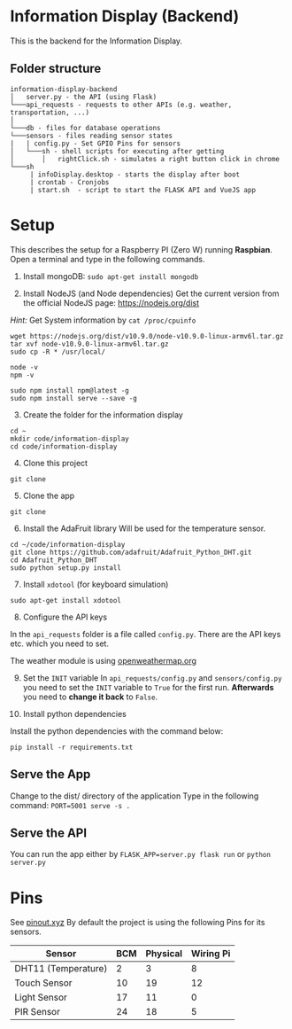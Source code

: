 # Information Display (Backend)

This is the backend for the Information Display.

## Folder structure

```
information-display-backend
│   server.py - the API (using Flask)
└───api_requests - requests to other APIs (e.g. weather, transportation, ...)
│
└───db - files for database operations
└───sensors - files reading sensor states
|   | config.py - Set GPIO Pins for sensors
│   └───sh - shell scripts for executing after getting 
│       │   rightClick.sh - simulates a right button click in chrome
└───sh
     | infoDisplay.desktop - starts the display after boot
     | crontab - Cronjobs
     | start.sh  - script to start the FLASK API and VueJS app
```

# Setup

This describes the setup for a Raspberry PI (Zero W) running **Raspbian**. Open a terminal and type in the following commands.

1. Install mongoDB:
 `sudo apt-get install mongodb`

2. Install NodeJS (and Node dependencies)
Get the current version from the official NodeJS page: https://nodejs.org/dist

*Hint:* Get System information by `cat /proc/cpuinfo`

```
wget https://nodejs.org/dist/v10.9.0/node-v10.9.0-linux-armv6l.tar.gz
tar xvf node-v10.9.0-linux-armv6l.tar.gz
sudo cp -R * /usr/local/

node -v
npm -v

sudo npm install npm@latest -g
sudo npm install serve --save -g
```

3. Create the folder for the information display

```
cd ~
mkdir code/information-display
cd code/information-display
```
4. Clone this project
```
git clone 
```
5. Clone the app
```
git clone 
```
6. Install the AdaFruit library
Will be used for the temperature sensor.

```
cd ~/code/information-display
git clone https://github.com/adafruit/Adafruit_Python_DHT.git
cd Adafruit_Python_DHT
sudo python setup.py install
```

7. Install `xdotool` (for keyboard simulation)

`sudo apt-get install xdotool`

8. Configure the API keys

In the `api_requests` folder is a file called `config.py`.
There are the API keys etc. which you need to set.

The weather module is using [openweathermap.org](https://openweathermap.org/)

9. Set the `INIT` variable
In `api_requests/config.py` and `sensors/config.py` you need to set the `INIT` variable to `True` for the first run.
**Afterwards** you need to **change it back** to `False`.

10. Install python dependencies

Install the python dependencies with the command below:

```
pip install -r requirements.txt
```

## Serve the App

Change to the dist/ directory of the application
Type in the following command:
`PORT=5001 serve -s .`

## Serve the API

You can run the app either by
`FLASK_APP=server.py flask run` or `python server.py`


# Pins
See [pinout.xyz](https://de.pinout.xyz/#)
By default the project is using the following Pins for its sensors.

| Sensor               | BCM | Physical | Wiring Pi |
|----------------------|-----|----------|-----------|
| DHT11 (Temperature)  | 2   | 3        | 8         |
| Touch Sensor         | 10  | 19       | 12        |
| Light Sensor         | 17  | 11       | 0         |
| PIR Sensor           | 24  | 18       | 5         |
